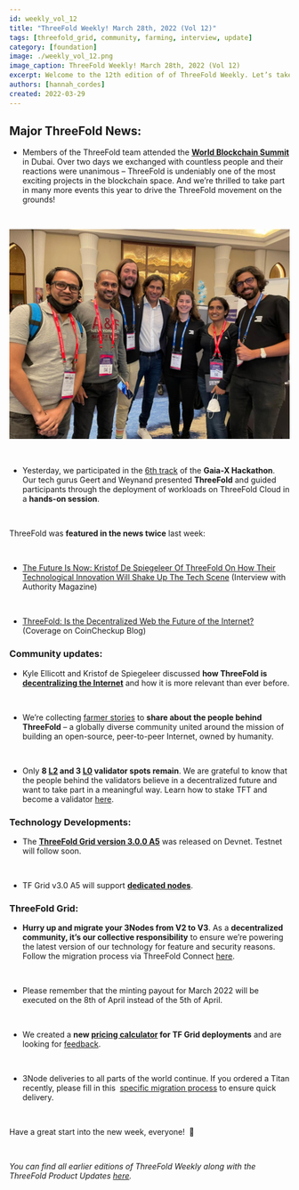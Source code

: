 ```yaml
---
id: weekly_vol_12
title: "ThreeFold Weekly! March 28th, 2022 (Vol 12)"
tags: [threefold_grid, community, farming, interview, update]
category: [foundation]
image: ./weekly_vol_12.png
image_caption: ThreeFold Weekly! March 28th, 2022 (Vol 12)
excerpt: Welcome to the 12th edition of of ThreeFold Weekly. Let’s take a look at what happened in the ThreeFold universe last week.
authors: [hannah_cordes]
created: 2022-03-29
---
```


## Major ThreeFold News:

* Members of the ThreeFold team attended the **[World Blockchain Summit](https://mobile.twitter.com/threefold_io/status/1507009092165853185)** in Dubai. Over two days we exchanged with countless people and their reactions were unanimous – ThreeFold is undeniably one of the most exciting projects in the blockchain space. And we’re thrilled to take part in many more events this year to drive the ThreeFold movement on the grounds!

<br/>

![World Blockchain Summit 2022 in Dubai](./world_blockchain_summit.png)

<br/>

* Yesterday, we participated in the [6th track](https://gitlab.com/gaia-x/gaia-x-community/gx-hackathon/gx-hackathon-3/-/wikis/GX-Hackathon-3#track-6-deployment-of-ecosystems-minimal-viable-gaia-x-track) of the **Gaia-X Hackathon**. Our tech gurus Geert and Weynand presented **ThreeFold** and guided participants through the deployment of workloads on ThreeFold Cloud in a **hands-on session**.

<br/>

ThreeFold was **featured in the news twice** last week:

<br/>

* [The Future Is Now: Kristof De Spiegeleer Of ThreeFold On How Their Technological Innovation Will Shake Up The Tech Scene](https://medium.com/authority-magazine/the-future-is-now-kristoff-de-spiegeleer-of-threefold-on-how-their-technological-innovation-will-7acc0e51c365) (Interview with Authority Magazine)

<br/>

* [ThreeFold: Is the Decentralized Web the Future of the Internet?](https://coincheckup.com/blog/threefold-is-the-decentralized-web-the-future-of-the-internet/) (Coverage on CoinCheckup Blog)

### Community updates:

* Kyle Ellicott and Kristof de Spiegeleer discussed **how ThreeFold is [decentralizing the Internet](https://www.youtube.com/watch?v=5xzwg-CdJNk)** and how it is more relevant than ever before.

<br/>

* We’re collecting [farmer stories](https://forum.threefold.io/t/looking-for-farmer-stories-to-share-with-the-world/2398?u=hannahcordes) to **share about the people behind ThreeFold** – a globally diverse community united around the mission of building an open-source, peer-to-peer Internet, owned by humanity.

<br/>

* Only **8 [L2](https://forum.threefold.io/t/procedure-to-register-your-l2-validator-node/1864) and 3 [L0](https://forum.threefold.io/t/procedure-to-register-your-l0-validator-nodes/1866) validator spots remain**. We are grateful to know that the people behind the validators believe in a decentralized future and want to take part in a meaningful way. Learn how to stake TFT and become a validator [here](https://threefold.io/blog/post/stake_tft_become_validator/).

### Technology Developments:

* The **[ThreeFold Grid version 3.0.0 A5](https://forum.threefold.io/t/announcement-of-tfgrid-3-0-0-a5/2522?u=hannahcordes)** was released on Devnet. Testnet will follow soon.

<br/>

* TF Grid v3.0 A5 will support **[dedicated nodes](https://forum.threefold.io/t/dedicated-node-support/2521)**.

### ThreeFold Grid: 

* **Hurry up and migrate your 3Nodes from V2 to V3**. As a **decentralized community, it’s our collective responsibility** to ensure we’re powering the latest version of our technology for feature and security reasons. Follow the migration process via ThreeFold Connect [here](https://forum.threefold.io/t/farming-migration-grid-v2-v3/2143?u=hannahcordes).

<br/>

* Please remember that the minting payout for March 2022 will be executed on the 8th of April instead of the 5th of April.

<br/>

* We created a **new [pricing calculator](https://forum.threefold.io/t/new-pricing-calculator-and-suggested-price-change/2520) for TF Grid deployments** and are looking for [feedback](https://forum.threefold.io/t/pricing-for-tfgrid/2518/3).

<br/>

* 3Node deliveries to all parts of the world continue. If you ordered a Titan recently, please fill in this  [specific migration process](https://forum.threefold.io/t/farming-migration-grid-v2-v3-open-unshipped-orders/2144) to ensure quick delivery.

<br/>

Have a great start into the new week, everyone!  🙌 

<br/>

*You can find all earlier editions of ThreeFold Weekly along with the ThreeFold Product Updates [here](https://forum.threefold.io/c/ecosystem-developments/41).*
